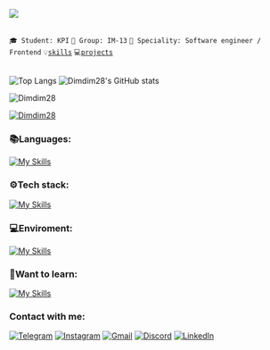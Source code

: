 ![](https://komarev.com/ghpvc/?username=your-github-Dimdim28&color=blue)

<br>
<code>🎓 Student: KPI</code>
<code>🎪 Group: IM-13</code>
<code>👷 Speciality: Software engineer / Frontend</code>
<code>💡<a href="SKILLS.md">skills</a></code>  
<code>💻<a href="PROJECTS.md">projects</a></code> 
<br><br>

![Top Langs](https://github-readme-stats.vercel.app/api/top-langs/?username=Dimdim28&theme=dark&layout=compact&langs_count=12)
![Dimdim28's GitHub stats](https://github-readme-stats.vercel.app/api?username=Dimdim28&show_icons=true&theme=dark)
<p><img align="center" src="https://github-readme-streak-stats.herokuapp.com/?user=Dimdim28&theme=dark" alt="Dimdim28" /></p>

<p align="left"> <a href="https://github.com/ryo-ma/github-profile-trophy"><img src="https://github-profile-trophy.vercel.app/?username=Dimdim28&theme=juicyfresh" alt="Dimdim28" /></a> </p>

### :books:Languages: 

[![My Skills](https://skillicons.dev/icons?i=js,ts,c,cpp,py)](https://skillicons.dev)


### :gear:Tech stack:

[![My Skills](https://skillicons.dev/icons?i=html,css,react,redux,nextjs,vite,sass,bootstrap,tailwind,materialui,nodejs,express,graphql,mongodb,mysql,jest&perline=8)](https://skillicons.dev)


### :computer:Enviroment:

[![My Skills](https://skillicons.dev/icons?i=git,github,webpack,vscode,atom,figma,postman,linux,docker)](https://skillicons.dev)


### :thinking:Want to learn:

[![My Skills](https://skillicons.dev/icons?i=gulp,vue,nuxtjs,nestjs,postgres)](https://skillicons.dev)


### Contact with me:

[![Telegram](https://img.shields.io/badge/-Telegram-090909?style=for-the-badge&logo=telegram&logoColor=27A0D9)](https://t.me/D_im0N)
[![Instagram](https://img.shields.io/badge/-Instagram-090909?style=for-the-badge&logo=instagram&logoColor=B4068E)](https://www.instagram.com/provodnik_dimitriy)
[![Gmail](https://img.shields.io/badge/-Gmail-090909?style=for-the-badge&logo=Gmail&logoColor=FF0000)](mailto:wwwdimanes1@gmail.com)
[![Discord](https://img.shields.io/badge/-Discord-090909?style=for-the-badge&logo=Discord&logoColor=000080)](https://discordapp.com/users/685188807305330708/)
[![LinkedIn](https://img.shields.io/badge/-Linkedin-090909?style=for-the-badge&logo=Linkedin&logoColor=27A0D9)](https://www.linkedin.com/in/nesterov-d/)



